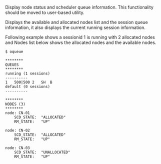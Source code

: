 Display node status and scheduler queue information.  This functionality should be moved to user-based utility.

Displays the available and allocated nodes list and the session queue information, it also displays the current running session information. 

Following example shows a sessionid 1 is running with 2 allocated nodes and Nodes list below shows the allocated nodes and the available nodes.
```
$ oqueue 

********
QUEUES
********
running (1 sessions)
----------
1	500|500	2	SH	B
default (0 sessions)
----------

********
NODES (3)
********
node: CN-01 
	SCD_STATE:	"ALLOCATED" 
	RM_STATE:	"UP"

node: CN-02 
	SCD_STATE:	"ALLOCATED" 
	RM_STATE:	"UP"

node: CN-03 
	SCD_STATE:	"UNALLOCATED" 
	RM_STATE:	"UP"
```
